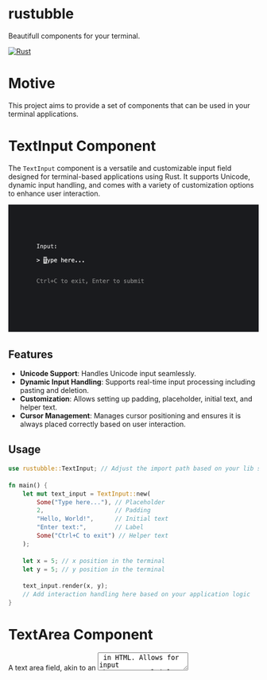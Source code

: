# rustubble

Beautifull components for your terminal.

[![Rust](https://github.com/warpy-ai/rustubble/actions/workflows/rust.yml/badge.svg?branch=main)](https://github.com/warpy-ai/rustubble/actions/workflows/rust.yml)

# Motive

This project aims to provide a set of components that can be used in your terminal applications.

# TextInput Component

The `TextInput` component is a versatile and customizable input field designed for terminal-based applications using Rust. It supports Unicode, dynamic input handling, and comes with a variety of customization options to enhance user interaction.

![textInput](https://github.com/warpy-ai/rustubble/blob/main/assets/input.png)

## Features

- **Unicode Support**: Handles Unicode input seamlessly.
- **Dynamic Input Handling**: Supports real-time input processing including pasting and deletion.
- **Customization**: Allows setting up padding, placeholder, initial text, and helper text.
- **Cursor Management**: Manages cursor positioning and ensures it is always placed correctly based on user interaction.

## Usage

```rust
use rustubble::TextInput; // Adjust the import path based on your lib structure

fn main() {
    let mut text_input = TextInput::new(
        Some("Type here..."), // Placeholder
        2,                    // Padding
        "Hello, World!",      // Initial text
        "Enter text:",        // Label
        Some("Ctrl+C to exit") // Helper text
    );

    let x = 5; // x position in the terminal
    let y = 5; // y position in the terminal

    text_input.render(x, y);
    // Add interaction handling here based on your application logic
}
```

# TextArea Component

A text area field, akin to an <textarea /> in HTML. Allows for input that spans multiple lines. Supports unicode, pasting, vertical scrolling when the value exceeds the width and height of the element, and many customization options.

![textArea](https://github.com/warpy-ai/rustubble/blob/main/assets/textarea.gif)

## Usage

```rust
use rustubble::handle_text_area;
use rustubble::TextArea;
use crossterm::{
    execute,
    terminal::{disable_raw_mode, enable_raw_mode, EnterAlternateScreen, LeaveAlternateScreen},
};
use std::io::stdout;

fn main() -> crossterm::Result<()> {
    let mut stdout = stdout();

    execute!(stdout, EnterAlternateScreen)?;
    enable_raw_mode()?;

    let mut text_area = TextArea::new("Type here:", Some("Press ESC to exit."), 6);
    text_area.render(0, 1); // Initial render at position (0, 1)

    handle_text_area(&mut text_area, 0, 1);

    disable_raw_mode()?;
    execute!(stdout, LeaveAlternateScreen)?;
    Ok(())
}
```

# Spinner Component

The Spinner Component provides an easy-to-use and customizable loading animation for CLI applications written in Rust, utilizing the Crossterm library to handle terminal output. This component allows for a dynamic visual display during long-running operations.

![spinner](https://github.com/warpy-ai/rustubble/blob/main/assets/spinner.gif)

## Features

- **Multiple Spinner Styles**: Choose from a variety of predefined spinner styles including dots, lines, and more complex patterns.
- **Customizable Speed**: Control the speed of the spinner animation.
- **Customizable Messages**: Attach messages alongside the spinner to provide real-time feedback to users.
- **Easy Integration**: Simple API for starting, updating, and stopping the spinner.

## Usage

```rust
use std::io::stdout;

use crossterm::execute;
use crossterm::style::Color;
use crossterm::terminal::{EnterAlternateScreen, LeaveAlternateScreen};
use rustubble::spinner::handle_spinner;
use rustubble::spinner::Spinner;

fn main() {
    execute!(stdout(), EnterAlternateScreen).unwrap();

    let spinner = Spinner::new(
        Color::Rgb {
            r: 0,
            g: 255,
            b: 255,
        },
        "Loading... Please wait.".to_string(),
        "FingerDance",
    );

    let (x, y) = (10, 10);
    handle_spinner(&spinner, x, y);

    execute!(stdout(), LeaveAlternateScreen).unwrap();
    println!("Operation completed.");
}
```

### Customizing the Spinner

You can customize the spinner style and message at initialization. Here's how you can specify a different spinner style:

```rust
let spinner = Spinner::new("Dots2", "Loading resources...");
```

Available styles include `Dots`, `Dots2`, `Dots3`, etc. Refer to the `spinner_data.rs` file for a complete list of available styles and their configurations.

## Spinner Styles

The spinner styles are predefined in a `lazy_static` block within the `spinner_data.rs` file. Each style is represented by a unique key and includes an array of frames and an interval timing in milliseconds.

Here’s an excerpt from the spinner styles definition:

```rust
lazy_static! {
    static ref SPINNERS: HashMap<String, SpinnerData> = {
        hashmap! {
            "Dots".into() => SpinnerData {
                frames: vec!["⠋", "⠙", "⠹", "⠸", "⠼", "⠴", "⠦", "⠧", "⠇", "⠏"],
                interval: 80
            },
            // Additional spinner styles...
        }
    };
}
```

## Contribution

Contributions are welcome! If you have suggestions for improving the spinner or adding new styles, please open an issue or pull request on our GitHub repository.

## License

This project is licensed under the Apache License - see the [LICENSE](https://github.com/warpy-ai/rustubble/blob/main/LICENSE.md) file for details.
